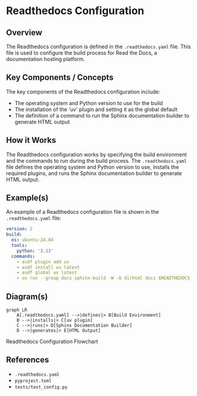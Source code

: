 # Readthedocs Configuration
## Overview
The Readthedocs configuration is defined in the `.readthedocs.yaml` file. This file is used to configure the build process for Read the Docs, a documentation hosting platform.

## Key Components / Concepts
The key components of the Readthedocs configuration include:
* The operating system and Python version to use for the build
* The installation of the 'uv' plugin and setting it as the global default
* The definition of a command to run the Sphinx documentation builder to generate HTML output

## How it Works
The Readthedocs configuration works by specifying the build environment and the commands to run during the build process. The `.readthedocs.yaml` file defines the operating system and Python version to use, installs the required plugins, and runs the Sphinx documentation builder to generate HTML output.

## Example(s)
An example of a Readthedocs configuration file is shown in the `.readthedocs.yaml` file:
```yml
version: 2
build:
  os: ubuntu-24.04
  tools:
    python: '3.13'
  commands:
    - asdf plugin add uv
    - asdf install uv latest
    - asdf global uv latest
    - uv run --group docs sphinx-build -W -b dirhtml docs $READTHEDOCS_OUTPUT/html
```
## Diagram(s)
```mermaid
graph LR
    A[.readthedocs.yaml] -->|defines|> B[Build Environment]
    B -->|installs|> C[uv plugin]
    C -->|runs|> D[Sphinx Documentation Builder]
    D -->|generates|> E[HTML Output]
```
Readthedocs Configuration Flowchart

## References
* `.readthedocs.yaml`
* `pyproject.toml`
* `tests/test_config.py`